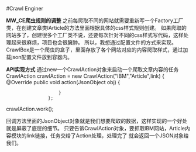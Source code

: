 #Crawl Enginer


**MW_CE爬虫规则的调整**
之前每爬取不同的网站就需要重新写一个Factory工厂类，在创建文章类IArticle的方法里面根据具体的css样式规则创建。
如果爬取的网站多了，创建很多个工厂类不说，还要每次针对不同的css样式写代码，这样处理起来很麻烦，项目也会很臃肿。
所以，我想通过配置文件的方式来实现。
CrawlBox是一个爬虫的盒子，里面存放了各个网站对应的内容爬取样式，通过加载json配置文件放到容器内。

**API实现方式**
通过new一个CrawlAction对象来启动一个爬取文章内容的任务
CrawlAction crawlAction = new CrawlAction("IBM","Article",link) {
                        @Override
                        public void action(JsonObject obj) {

                        }
                    };
crawlAction.work();

回调方法里面的JsonObject对象就是我们想要爬取的数据，这样实现的一个好处就是屏蔽了底层的细节。
只要告诉CrawlAction对象，要抓取IBM网站，Article内容模块的link链接，任务交给了Action处理，处理完了
就会返回一个JSON对象给我们。